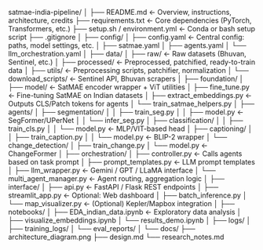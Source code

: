 satmae-india-pipeline/
│
├── README.md                     ← Overview, instructions, architecture, credits
├── requirements.txt             ← Core dependencies (PyTorch, Transformers, etc.)
├── setup.sh / environment.yml   ← Conda or bash setup script
├── .gitignore
│
├── config/
│   ├── config.yaml              ← Central config: paths, model settings, etc.
│   ├── satmae.yaml
│   ├── agents.yaml
│   └── llm_orchestration.yaml
│
├── data/
│   ├── raw/                     ← Raw datasets (Bhuvan, Sentinel, etc.)
│   ├── processed/               ← Preprocessed, patchified, ready-to-train data
│   ├── utils/                   ← Preprocessing scripts, patchifier, normalization
│   └── download_scripts/        ← Sentinel API, Bhuvan scrapers
│
├── foundation/
│   ├── model/                   ← SatMAE encoder wrapper + ViT utilities
│   ├── fine_tune.py             ← Fine-tuning SatMAE on Indian datasets
│   ├── extract_embeddings.py    ← Outputs CLS/Patch tokens for agents
│   └── train_satmae_helpers.py
│
├── agents/
│   ├── segmentation/
│   │   ├── train_seg.py
│   │   ├── model.py             ← SegFormer/UPerNet
│   │   └── infer_seg.py
│   ├── classification/
│   │   ├── train_cls.py
│   │   └── model.py             ← MLP/VIT-based head
│   ├── captioning/
│   │   ├── train_caption.py
│   │   └── model.py             ← BLIP-2 wrapper
│   └── change_detection/
│       ├── train_change.py
│       └── model.py             ← ChangeFormer
│
├── orchestration/
│   ├── controller.py            ← Calls agents based on task prompt
│   ├── prompt_templates.py      ← LLM prompt templates
│   ├── llm_wrapper.py           ← Gemini / GPT / LLaMA interface
│   └── multi_agent_manager.py   ← Agent routing, aggregation logic
│
├── interface/
│   ├── api.py                   ← FastAPI / Flask REST endpoints
│   ├── streamlit_app.py         ← Optional: Web dashboard
│   ├── batch_inference.py
│   └── map_visualizer.py        ← (Optional) Kepler/Mapbox integration
│
├── notebooks/
│   ├── EDA_indian_data.ipynb    ← Exploratory data analysis
│   ├── visualize_embeddings.ipynb
│   └── results_demo.ipynb
│
├── logs/
│   ├── training_logs/
│   └── eval_reports/
│
└── docs/
    ├── architecture_diagram.png
    ├── design.md
    └── research_notes.md
